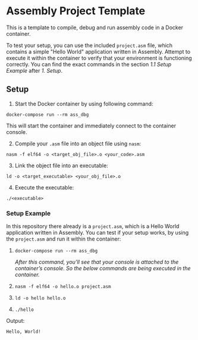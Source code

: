 # Assembly Project Template

This is a template to compile, debug and run assembly code in a Docker container.

To test your setup, you can use the included `project.asm` file, which contains a simple "Hello World" application written in Assembly. Attempt to execute it within the container to verify that your environment is functioning correctly. You can find the exact commands in the section *1.1 Setup Example* after *1. Setup*.

## Setup

1. Start the Docker container by using following command:

```
docker-compose run --rm ass_dbg
```

This will start the container and immediately connect to the container console.

2. Compile your `.asm` file into an object file using `nasm`:

```
nasm -f elf64 -o <target_obj_file>.o <your_code>.asm
```

3. Link the object file into an executable:

```
ld -o <target_executable> <your_obj_file>.o
```

4. Execute the executable:

```
./<executable>
```

### Setup Example

In this repository there already is a `project.asm`, which is a Hello World application written in Assembly. You can test if your setup works, by using the `project.asm` and run it within the container:

1. `docker-compose run --rm ass_dbg`

    *After this command, you’ll see that your console is attached to the container’s console. So the below commands are being executed in the container.*

2. `nasm -f elf64 -o hello.o project.asm`
3. `ld -o hello hello.o`
4. `./hello`

Output:

```
Hello, World!
```

